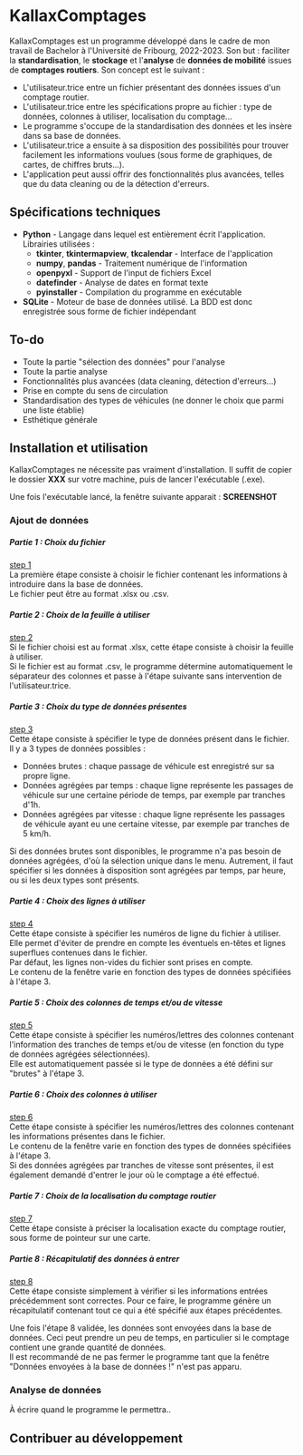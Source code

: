 # KallaxComptages

KallaxComptages est un programme développé dans le cadre de mon travail de Bachelor à l'Université de Fribourg, 2022-2023.
Son but : faciliter la **standardisation**, le **stockage** et l'**analyse** de **données de mobilité** issues de **comptages routiers**.
Son concept est le suivant :
- L'utilisateur.trice entre un fichier présentant des données issues d'un comptage routier.
- L'utilisateur.trice entre les spécifications propre au fichier : type de données, colonnes à utiliser, localisation du comptage...
- Le programme s'occupe de la standardisation des données et les insère dans sa base de données.
- L'utilisateur.trice a ensuite à sa disposition des possibilités pour trouver facilement les informations voulues (sous forme de graphiques, de cartes, de chiffres bruts...).
- L'application peut aussi offrir des fonctionnalités plus avancées, telles que du data cleaning ou de la détection d'erreurs.

## Spécifications techniques

- **Python** - Langage dans lequel est entièrement écrit l'application. Librairies utilisées :
    - **tkinter**, **tkintermapview**, **tkcalendar** - Interface de l'application
    - **numpy**, **pandas** - Traitement numérique de l'information
    - **openpyxl** - Support de l'input de fichiers Excel
    - **datefinder** - Analyse de dates en format texte
    - **pyinstaller** - Compilation du programme en exécutable
- **SQLite** - Moteur de base de données utilisé. La BDD est donc enregistrée sous forme de fichier indépendant

## To-do

- Toute la partie "sélection des données" pour l'analyse
- Toute la partie analyse
- Fonctionnalités plus avancées (data cleaning, détection d'erreurs...)
- Prise en compte du sens de circulation
- Standardisation des types de véhicules (ne donner le choix que parmi une liste établie)
- Esthétique générale

## Installation et utilisation

KallaxComptages ne nécessite pas vraiment d'installation. Il suffit de copier le dossier **XXX** sur votre machine, puis de lancer l'exécutable (.exe).

Une fois l'exécutable lancé, la fenêtre suivante apparait :
**SCREENSHOT**

### Ajout de données

##### Partie 1 : Choix du fichier
[step 1](thesis/img/1.PNG)
<br>La première étape consiste à choisir le fichier contenant les informations à introduire dans la base de données.
<br>Le fichier peut être au format .xlsx ou .csv.

##### Partie 2 : Choix de la feuille à utiliser
[step 2](thesis/img/2.PNG)
<br>Si le fichier choisi est au format .xlsx, cette étape consiste à choisir la feuille à utiliser.
<br>Si le fichier est au format .csv, le programme détermine automatiquement le séparateur des colonnes et passe à l'étape suivante sans intervention de l'utilisateur.trice.

##### Partie 3 : Choix du type de données présentes
[step 3](thesis/img/3.PNG)
<br>Cette étape consiste à spécifier le type de données présent dans le fichier. Il y a 3 types de données possibles :
- Données brutes : chaque passage de véhicule est enregistré sur sa propre ligne.
- Données agrégées par temps : chaque ligne représente les passages de véhicule sur une certaine période de temps, par exemple par tranches d'1h.
- Données agrégées par vitesse : chaque ligne représente les passages de véhicule ayant eu une certaine vitesse, par exemple par tranches de 5 km/h.

Si des données brutes sont disponibles, le programme n'a pas besoin de données agrégées, d'où la sélection unique dans le menu. Autrement, il faut spécifier si les données à disposition sont agrégées par temps, par heure, ou si les deux types sont présents.

##### Partie 4 : Choix des lignes à utiliser
[step 4](thesis/img/4.PNG)
<br>Cette étape consiste à spécifier les numéros de ligne du fichier à utiliser. Elle permet d'éviter de prendre en compte les éventuels en-têtes et lignes superflues contenues dans le fichier.
<br>Par défaut, les lignes non-vides du fichier sont prises en compte.
<br>Le contenu de la fenêtre varie en fonction des types de données spécifiées à l'étape 3.

##### Partie 5 : Choix des colonnes de temps et/ou de vitesse
[step 5](thesis/img/5.PNG)
<br>Cette étape consiste à spécifier les numéros/lettres des colonnes contenant l'information des tranches de temps et/ou de vitesse (en fonction du type de données agrégées sélectionnées).
<br>Elle est automatiquement passée si le type de données a été défini sur "brutes" à l'étape 3.

##### Partie 6 : Choix des colonnes à utiliser
[step 6](thesis/img/6.PNG)
<br>Cette étape consiste à spécifier les numéros/lettres des colonnes contenant les informations présentes dans le fichier.
<br>Le contenu de la fenêtre varie en fonction des types de données spécifiées à l'étape 3.
<br>Si des données agrégées par tranches de vitesse sont présentes, il est également demandé d'entrer le jour où le comptage a été effectué.

##### Partie 7 : Choix de la localisation du comptage routier
[step 7](thesis/img/7.PNG)
<br>Cette étape consiste à préciser la localisation exacte du comptage routier, sous forme de pointeur sur une carte.

##### Partie 8 : Récapitulatif des données à entrer
[step 8](thesis/img/8.PNG)
<br>Cette étape consiste simplement à vérifier si les informations entrées précédemment sont correctes. Pour ce faire, le programme génère un récapitulatif contenant tout ce qui a été spécifié aux étapes précédentes.

Une fois l'étape 8 validée, les données sont envoyées dans la base de données. Ceci peut prendre un peu de temps, en particulier si le comptage contient une grande quantité de données.
<br>Il est recommandé de ne pas fermer le programme tant que la fenêtre "Données envoyées à la base de données !" n'est pas apparu.

### Analyse de données
À écrire quand le programme le permettra..

## Contribuer au développement